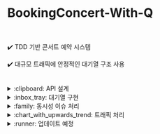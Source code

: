 # BookingConcert-With-Q 
 <br>

:heavy_check_mark: TDD 기반 콘서트 예약 시스템 

:heavy_check_mark: 대규모 트래픽에 안정적인 대기열 구조 사용



  
<br>

<details>

<summary>:clipboard: API 설계 </summary>  
 <br>


   
- ERD : https://github.com/ggplay149/ConcertBookingServer/blob/main/src/main/resources/doc/ERD.md
  
- Sequence diagram : https://github.com/ggplay149/ConcertBookingServer/blob/main/src/main/resources/doc/SequenceDiagram.md

 <br>
 
</details>



<details>
<summary>:inbox_tray: 대기열 구현  </summary>  
   
 <br>

 

> 프로세스

1. 대기열을 크게 Active 와 Wait DB로 분기
2. 최초의 대기열 입장 요청시, 유저 Wait DB에 추가
3. 짧은 간격의 스케쥴러가 서비스 이용 최대 정원에 맞춰 순차적으로 Wait 유저를 Active DB로 이동
4. Active 전환시, 본 서비스 이용이 가능
5. 1분간격의 스케쥴러가 모든 Active 유저 유효시간 체크후, 만료시 삭제

   <br>

> 설계

- Active 유저 최대 정원 제한
  
1) 트래픽을 고정적으로 제한하여 높은 안정성
2) 트래픽 처리속도가 느려질수 있지만, 콘서트 예매 특성상 유저별 이용시간이 길지 않음.

   <br>

- Active 상태 유효시간 설정
  
1) 콘서트 예매 특성상, 유저별 이용시간이 길지 않지만, 평균적인 이용시간을 특정하기 어려움
2) 기존 Active 유저가 서비스에 무기한 체류시, 서비스가 멈출 수 있음.

   <br>

- Active 유저 최대정원은 콘서트의 좌석수와 트래픽예상치 비례하여 설정
  
1) 콘서트 규모에 비하여 지나치게 적은 정원제한은 처리속도가 너무 낮아짐.
2) 콘서트 규모에 비하여 지나치게 많은 정원제한은 서버 부하가 높아짐.

<br>

> 구현방식

- Redis 사용
  
1) 짧은 간격의 대기열 조회로 인한 DB부하 최소화
2) 대기열 정보는 휘발성 데이터로 Redis 캐싱을 통해 저장
   
   <br>

- Redis Sorted Set 자료구조 사용
  
1) Set 자료구조의 특성을 사용하여 유저 중복 등록방지 
2) Wait DB에서 순차적인 Active 전환을 위해 Sorted Set의 score값 사용
3) Wait DB에 이미 존재하는 유저가 재요청시, 중복 등록은 방지되고 score 값만 자동갱신
4) Active DB로 전환시 score에 전환시점 시간을 저장하여 active 만료시간 검증시 사용

 
 <br>
 
</details>


 <details>
<summary>:family: 동시성 이슈 처리  </summary>  
 <br> 
  

>같은 좌석에대한 동시예약 요청 제어

- 기존 : 예약번호(콘서트날짜 + 콘서트 아이디 + 좌석번호)를 유니크 키 중복방지로 제어
- 개선 : Redis simple lock 으로 제어
- 이유 :
1) DB 부하 최소화
2) 최초의 시도에서 좌석예약에 실패했다면, 임시배정된 좌석에 관하여 다시 lock 획득 시도할 필요가 없음
3) 따라서 구현이 간편한 Redis Lettuce 사용

   
<br>

>임시 배정 유효시간동안 예약 동시 요청 불가능

- 현재 : 짧은 텀의 스케쥴러로, 최초의 생성시간으로부터 5분이 지났는데 최종 결제되지 않은 내역이 있다면 삭제 
- 개선 : Redis ttl로 유효시간 관리
- 이유 :
1) 짧은텀의 스케쥴러 사용과 물리적 delete으로 인한 db 부하 최소화 
2) 실시간성 개선

   
<br>

> 유저포인트 충전/사용 동시 요청 순차 처리

- 현재 : DB 락으로 제어
- 개선 : redis 락으로 순차처리
- 이유 :
1) 최초 요청에 락획득 실패하더라도 순차적으로 다시 락을 획득해야함
2) Redis 부하를 줄이기 위해 Redisson pub/sub 형식 사용
3) DB 부하 최소화

 <br>
 
</details>

 <details>
<summary>:chart_with_upwards_trend: 트래픽 처리  </summary> 

 <br>

> 대기열 : Redis 캐싱을 통한 DB 대체

- 대기열은 가장 많은 트래픽을 직접 받는 도메인
- Redis를 사용하여 높은 트래픽으로 인한 직접적인 DB 부하 방지
- 높은 휘발성의 대기열 정보를 DB에서 매번 삽입/물리삭제 하는것은 비효율적
- 빠르고 짧은 주기의 Redis 캐싱으로 대체 하여 DB 부하 완전히 제거

  <br>

> Payment : 이벤트 처리를 통한 트랜잭션 범위 최소화

- UseCase의 메인 비지니스 로직 처리 후 파생되는 부차적인 과정들을 메인로직과 분리
- (ex : 유저 활성화 해제,lock 해제, 결제성공 email 발송 등) 비동기 이벤트처리

  <br>

> Resevation : DB 테이블 쿼리 index 최적화 

- 많은 양의 데이터가 쌓이고, 메인 비지니스 로직을 위해 조회성 요청이 빈번함  
- 높은 Cardinality를 가진 컬럼 "예약번호"가 존재하여, 예약번호를 기준으로 인덱스 설정

  <br>


 
</details>

 <details>
<summary>:runner: 업데이트 예정 </summary> 

<br>

- 외부 이벤트(Kafka) 발행과 소비를 보장하는 OUTBOX 패턴 도입
- 부하 테스트 문서보고
- Webflux 도입
    
</details>
